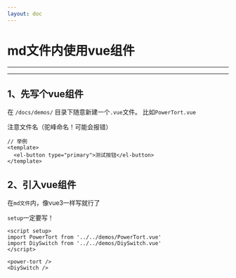 ```yaml
---
layout: doc
---
```


# md文件内使用vue组件


<script setup>
import PowerTort from '../../demos/PowerTort.vue'
import DiySwitch from '../../demos/DiySwitch.vue'
</script>

<hr>

<power-tort />

<hr>

<DiySwitch />

## 1、先写个vue组件

在 `/docs/demos/` 目录下随意新建一个`.vue`文件。
比如`PowerTort.vue`

注意文件名（驼峰命名！可能会报错）

```vue
// 举例
<template>
  <el-button type="primary">测试按钮</el-button>
</template>
```



## 2、引入vue组件

在`md文件`内，像vue3一样写就行了

`setup`一定要写！

```vue
<script setup>
import PowerTort from '../../demos/PowerTort.vue'
import DiySwitch from '../../demos/DiySwitch.vue'
</script>

<power-tort />
<DiySwitch />

```

